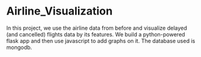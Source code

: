 # Airline_Visualization
In this project, we use the airline data from before and visualize delayed (and cancelled) flights data by its features. 
We build a python-powered flask app and then use javascript to add graphs on it. The database used is mongodb. 
